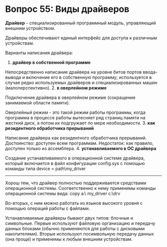 # Вопрос 55: Виды драйверов
**Драйвер** - специализированный программный модуль, управляющий внешним устройством.

Драйверы обеспечивают единый интерфейс для доступа к различным устройствам.

Варианты написания драйвера:
1. **драйвер в собственной программе**

Непосредственно написание драйвера на уровне битов портов ввода-вывода и включение его в собственную программу; используется в случае редко используемых драйверов и специализированных машин  (малоперспективно).
2. **в оверлейном режиме**

Подключение драйвера  в оверлейном режиме (сокращение занимаемой области памяти).

Оверлейный режим - это такой режим работы программы, когда программа в процессе работы вытесняет ряд страниц памяти на жесткий диск, а потом их подгружает по мере необходимости.
3. **как резидентного обработчика прерываний**

Написание драйвера  как резидентного обработчика  прерываний. Достоинство: доступен всем программам. Недостаток: как правило, доступен только из ассемблера.
4. **устанавливаемого в ОС драйвера**

Создание устанавливаемого в операционной системе драйвера, который включается  в  файл конфигурации config.sys  с помощью команды типа  device = path\my_driver
***
Хорош тем, что драйвер полностью поддерживается средствами операционной системы. Соответственно к нему применимы команды  операционной системы вида: copy   a:\ my_driver   c:\drv

Во-вторых, с ним можно работать из языков высокого уровня с помощью операций работы с файлами.

Устанавливаемые драйверы бывают двух типов: блочные и символьные.
Первые используют файловую организацию и передачу данных блоками (обычно применяются  для работы с дисковыми накопителями). Вторые используют посимвольную передачу данных (она проще) и применимы к любым внешним устройствам.
